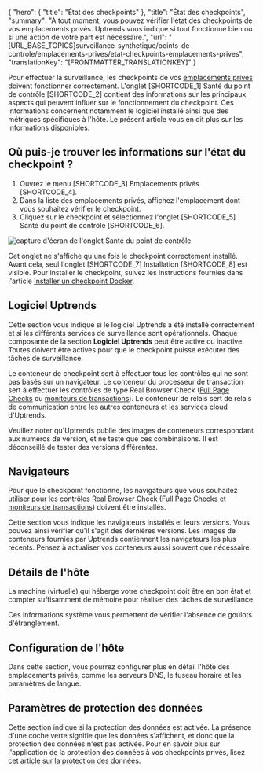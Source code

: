 {
  "hero": {
    "title": "État des checkpoints"
  },
  "title": "État des checkpoints",
  "summary": "À tout moment, vous pouvez vérifier l'état des checkpoints de vos emplacements privés. Uptrends vous indique si tout fonctionne bien ou si une action de votre part est nécessaire.",
  "url": "[URL_BASE_TOPICS]surveillance-synthetique/points-de-controle/emplacements-prives/etat-checkpoints-emplacements-prives",
  "translationKey": "[FRONTMATTER_TRANSLATIONKEY]"
}

Pour effectuer la surveillance, les checkpoints de vos [emplacements privés]([LINK_URL_1]) doivent fonctionner correctement. L'onglet [SHORTCODE_1] Santé du point de contrôle [SHORTCODE_2] contient des informations sur les principaux aspects qui peuvent influer sur le fonctionnement du checkpoint. Ces informations concernent notamment le logiciel installé ainsi que des métriques spécifiques à l'hôte. Le présent article vous en dit plus sur les informations disponibles.

## Où puis-je trouver les informations sur l'état du checkpoint ?

1. Ouvrez le menu [SHORTCODE_3] Emplacements privés [SHORTCODE_4].
2. Dans la liste des emplacements privés, affichez l'emplacement dont vous souhaitez vérifier le checkpoint.
3. Cliquez sur le checkpoint et sélectionnez l'onglet [SHORTCODE_5] Santé du point de contrôle [SHORTCODE_6].

![capture d'écran de l'onglet Santé du point de contrôle]([LINK_URL_2])

Cet onglet ne s'affiche qu'une fois le checkpoint correctement installé. Avant cela, seul l'onglet [SHORTCODE_7] Installation [SHORTCODE_8] est visible. Pour installer le checkpoint, suivez les instructions fournies dans l'article [Installer un checkpoint Docker]([LINK_URL_3]).

## Logiciel Uptrends

Cette section vous indique si le logiciel Uptrends a été installé correctement et si les différents services de surveillance sont opérationnels. Chaque composante de la section **Logiciel Uptrends** peut être active ou inactive. Toutes doivent être actives pour que le checkpoint puisse exécuter des tâches de surveillance.

Le conteneur de checkpoint sert à effectuer tous les contrôles qui ne sont pas basés sur un navigateur.
Le conteneur du processeur de transaction sert à effectuer les contrôles de type Real Browser Check ([Full Page Checks]([LINK_URL_4]) ou [moniteurs de transactions]([LINK_URL_5])).
Le conteneur de relais sert de relais de communication entre les autres conteneurs et les services cloud d'Uptrends.

Veuillez noter qu'Uptrends publie des images de conteneurs correspondant aux numéros de version, et ne teste que ces combinaisons. Il est déconseillé de tester des versions différentes.

## Navigateurs

Pour que le checkpoint fonctionne, les navigateurs que vous souhaitez utiliser pour les contrôles Real Browser Check ([Full Page Checks]([LINK_URL_6]) et [moniteurs de transactions]([LINK_URL_7])) doivent être installés.

Cette section vous indique les navigateurs installés et leurs versions. Vous pouvez ainsi vérifier qu'il s'agit des dernières versions.
Les images de conteneurs fournies par Uptrends contiennent les navigateurs les plus récents. Pensez à actualiser vos conteneurs aussi souvent que nécessaire.

## Détails de l'hôte

La machine (virtuelle) qui héberge votre checkpoint doit être en bon état et compter suffisamment de mémoire pour réaliser des tâches de surveillance.

Ces informations système vous permettent de vérifier l'absence de goulots d'étranglement.

## Configuration de l'hôte

Dans cette section, vous pourrez configurer plus en détail l'hôte des emplacements privés, comme les serveurs DNS, le fuseau horaire et les paramètres de langue.

## Paramètres de protection des données

Cette section indique si la protection des données est activée. La présence d'une coche verte signifie que les données s'affichent, et donc que la protection des données n'est pas activée. Pour en savoir plus sur l'application de la protection des données à vos checkpoints privés, lisez cet [article sur la protection des données]([LINK_URL_8]).


